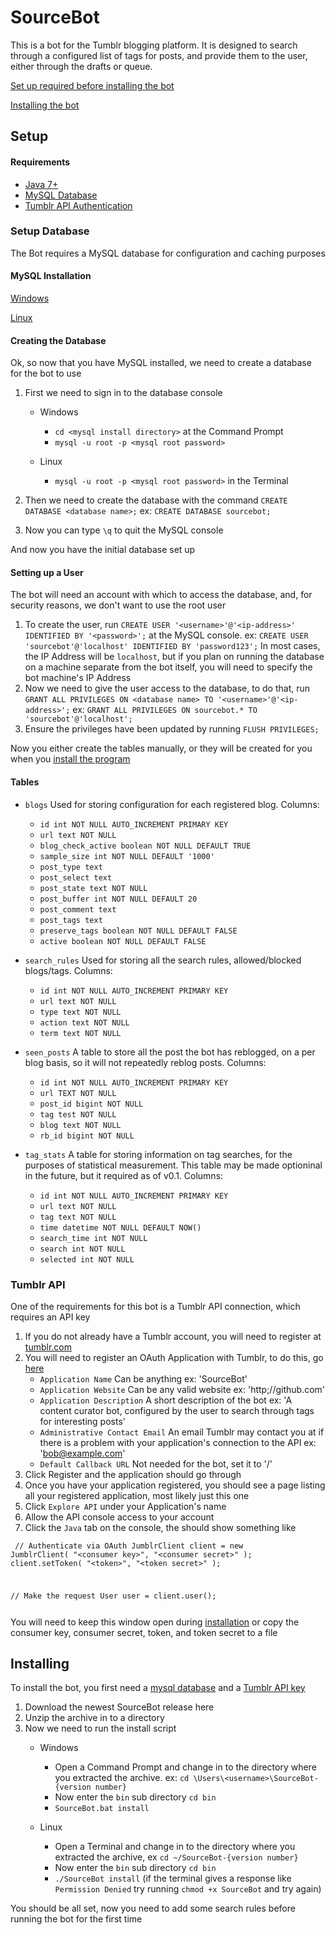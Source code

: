 # SourceBot

This is a bot for the Tumblr blogging platform. It is designed to search 
through a configured list of tags for posts, and provide them to the 
user, either through the drafts or queue.

[Set up required before installing the bot](#setup)

[Installing the bot](#installing)

## Setup

#### Requirements
* [Java 7+](#setup-java)
* [MySQL Database](#setup-database)
* [Tumblr API Authentication](#tumblr-authentication)

### Setup Database
The Bot requires a MySQL database for configuration and caching purposes

#### MySQL Installation
[Windows](https://dev.mysql.com/doc/refman/5.7/en/windows-installation.html)

[Linux](https://dev.mysql.com/doc/refman/5.7/en/linux-installation.html)

#### Creating the Database
Ok, so now that you have MySQL installed, we need to create a database 
for the bot to use

1. First we need to sign in to the database console
    * Windows
        * `cd <mysql install directory>` at the Command Prompt
        * `mysql -u root -p <mysql root password>`
        
    * Linux
        * `mysql -u root -p <mysql root password>` in the Terminal
        
2. Then we need to create the database with the command `CREATE DATABASE <database name>;` ex: `CREATE DATABASE sourcebot;`
3. Now you can type `\q` to quit the MySQL console

And now you have the initial database set up

#### Setting up a User
The bot will need an account with which to access the database, and, for
security reasons, we don't want to use the root user

1. To create the user, run `CREATE USER '<username>'@'<ip-address>' IDENTIFIED BY '<password>';` at the MySQL console. ex: `CREATE USER 'sourcebot'@'localhost' IDENTIFIED BY 'password123';` In most cases, the IP Address will be `localhost`, but if you plan on running the database on a machine separate from the bot itself, you will need to specify the bot machine's IP Address
2. Now we need to give the user access to the database, to do that, run `GRANT ALL PRIVILEGES ON <database name> TO '<username>'@'<ip-address>';` ex: `GRANT ALL PRIVILEGES ON sourcebot.* TO 'sourcebot'@'localhost';`
3. Ensure the privileges have been updated by running `FLUSH PRIVILEGES;`

Now you either create the tables manually, or they will be created for 
you when you [install the program](#installing)

#### Tables
* `blogs` Used for storing configuration for each registered blog. Columns:
    * `id int NOT NULL AUTO_INCREMENT PRIMARY KEY`
    * `url text NOT NULL`
    * `blog_check_active boolean NOT NULL DEFAULT TRUE`
    * `sample_size int NOT NULL DEFAULT '1000'`
    * `post_type text`
    * `post_select text`
    * `post_state text NOT NULL`
    * `post_buffer int NOT NULL DEFAULT 20`
    * `post_comment text`
    * `post_tags text`
    * `preserve_tags boolean NOT NULL DEFAULT FALSE`
    * `active boolean NOT NULL DEFAULT FALSE`
    
* `search_rules` Used for storing all the search rules, allowed/blocked blogs/tags. Columns:
    * `id int NOT NULL AUTO_INCREMENT PRIMARY KEY`
    * `url text NOT NULL`
    * `type text NOT NULL`
    * `action text NOT NULL`
    * `term text NOT NULL`
    
* `seen_posts` A table to store all the post the bot has reblogged, on a per blog basis, so it will not repeatedly reblog posts. Columns:
    * `id int NOT NULL AUTO_INCREMENT PRIMARY KEY`
    * `url TEXT NOT NULL`
    * `post_id bigint NOT NULL`
    * `tag test NOT NULL`
    * `blog text NOT NULL`
    * `rb_id bigint NOT NULL`
    
* `tag_stats` A table for storing information on tag searches, for the purposes of statistical measurement. This table may be made optioninal in the future, but it required as of v0.1. Columns:
    * `id int NOT NULL AUTO_INCREMENT PRIMARY KEY`
    * `url text NOT NULL`
    * `tag text NOT NULL`
    * `time datetime NOT NULL DEFAULT NOW()`
    * `search_time int NOT NULL`
    * `search int NOT NULL`
    * `selected int NOT NULL`
    
### Tumblr API
One of the requirements for this bot is a Tumblr API connection, which requires an API key

1. If you do not already have a Tumblr account, you will need to register at [tumblr.com](http://tumblr.com)
2. You will need to register an OAuth Application with Tumblr, to do this, go [here](http://tumblr.com/oauth/register)
    * `Application Name` Can be anything ex: 'SourceBot'
    * `Application Website` Can be any valid website ex: 'http;//github.com'
    * `Application Description` A short description of the bot ex: 'A content curator bot, configured by the user to search through tags for interesting posts'
    * `Administrative Contact Email` An email Tumblr may contact you at if there is a problem with your application's connection to the API ex: 'bob@example.com'
    * `Default Callback URL` Not needed for the bot, set it to '/'
3. Click Register and the application should go through
4. Once you have your application registered, you should see a page listing all your registered application, most likely just this one
5. Click `Explore API` under your Application's name
6. Allow the API console access to your account
7. Click the `Java` tab on the console, the should show something like

<code><pre>
// Authenticate via OAuth
 JumblrClient client = new JumblrClient(
   "&lt;consumer key&gt;",
   "&lt;consumer secret&gt;"
 );
 client.setToken(
   "&lt;token&gt;",
   "&lt;token secret&gt;"
 );
 
 // Make the request
 User user = client.user();
 </pre></code>
 
 You will need to keep this window open during [installation](#installing) or copy the consumer key, consumer secret, token, and token secret to a file
    
## Installing
To install the bot, you first need a [mysql database](#setup-database) and a [Tumblr API key](#tumblr-api)

1. Download the newest SourceBot release here
2. Unzip the archive in to a directory
3. Now we need to run the install script
    * Windows
        * Open a Command Prompt and change in to the directory where you extracted the archive. ex: `cd \Users\<username>\SourceBot-{version number}`
        * Now enter the `bin` sub directory `cd bin`
        * `SourceBot.bat install`
        
    * Linux
        * Open a Terminal and change in to the directory where you extracted the archive, ex `cd ~/SourceBot-{version number}`
        * Now enter the `bin` sub directory `cd bin`
        * `./SourceBot install` (if the terminal gives a response like `Permission Denied` try running `chmod +x SourceBot` and try again)
        
You should be all set, now you need to add some search rules before running the bot for the first time
